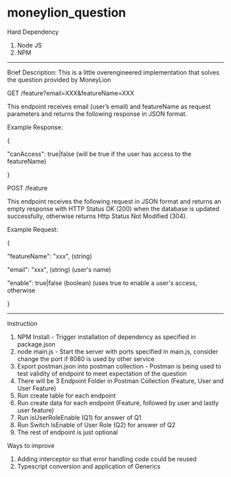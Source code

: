 # moneylion_question

Hard Dependency
1. Node JS
2. NPM
_____________________________________________________________________________________
Brief Description: This is a little overengineered implementation that solves the question provided by MoneyLion

GET /feature?email=XXX&featureName=XXX

This endpoint receives email (user’s email) and featureName as request parameters and
returns the following response in JSON format.

Example Response:

{

"canAccess": true|false (will be true if the user has access to the featureName)

}

POST /feature

This endpoint receives the following request in JSON format and returns an empty
response with HTTP Status OK (200) when the database is updated successfully, otherwise
returns Http Status Not Modified (304).

Example Request:

{

"featureName": "xxx", (string)

"email": "xxx", (string) (user's name)

"enable": true|false (boolean) (uses true to enable a user's access, otherwise

}

_____________________________________________________________________________________

Instruction
1. NPM Install - Trigger installation of dependency as specified in package.json
2. node main.js - Start the server with ports specified in main.js, consider change the port if 8080 is used by other service
3. Export postman.json into postman collection - Postman is being used to test validity of endpoint to meet expectation of the question
4. There will be 3 Endpoint Folder in Postman Collection (Feature, User and User Feature)
5. Run create table for each endpoint
6. Run create data for each endpoint (Feature, followed by user and lastly user feature)
7. Run isUserRoleEnable (Q1) for answer of Q1
8. Run Switch IsEnable of User Role (Q2) for answer of Q2
9. The rest of endpoint is just optional


Ways to improve
1. Adding interceptor so that error handling code could be reused
2. Typescript conversion and application of Generics
